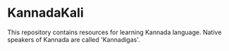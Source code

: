 # KannadaKali
This repository contains resources for learning Kannada language.
Native speakers of Kannada are called 'Kannadigas'.
